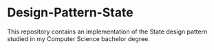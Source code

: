 # Design-Pattern-State
This repository contains an implementation of the State design pattern studied in my Computer Science bachelor degree.
